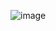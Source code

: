 ![image](https://github.com/Spinxino/discord-bot/assets/32494798/cf8f84bd-bfe5-4aac-b2cd-1e61d856f8b6)
